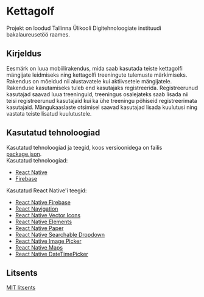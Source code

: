 # Kettagolf
  
Projekt on loodud Tallinna Ülikooli Digitehnoloogiate instituudi bakalaureusetöö raames.
  
## Kirjeldus  
Eesmärk on luua mobiilirakendus, mida saab kasutada teiste kettagolfi mängijate leidmiseks ning kettagolfi treeningute tulemuste märkimiseks. Rakendus on mõeldud nii alustavatele kui aktiivsetele mängijatele.  
Rakenduse kasutamiseks tuleb end kasutajaks registreerida. Registreerunud kasutajad saavad luua treeninguid, treeningus osalejateks saab lisada nii teisi registreerunud kasutajaid kui ka ühe treeningu põhiseid registreerimata kasutajaid. Mängukaaslaste otsimisel saavad kasutajad lisada kuulutusi ning vastata teiste lisatud kuulutustele.  
  
## Kasutatud tehnoloogiad  
Kasutatud tehnoloogiad ja teegid, koos versioonidega on failis [package.json](package.json).  
Kasutatud tehnoloogiad:
* [React Native](https://reactnative.dev/docs/getting-started)
* [Firebase](https://firebase.google.com/)

Kasutatud React Native'i teegid:
* [React Native Firebase](https://rnfirebase.io/)
* [React Navigation](https://reactnavigation.org/docs/getting-started)
* [React Native Vector Icons](https://github.com/oblador/react-native-vector-icons)
* [React Native Elements](https://react-native-elements.github.io/react-native-elements/docs/getting_started.html)
* [React Native Paper](https://callstack.github.io/react-native-paper/)
* [React Native Searchable Dropdown](https://github.com/zubairpaizer/react-native-searchable-dropdown)
* [React Native Image Picker](https://github.com/react-native-community/react-native-image-picker)
* [React Native Maps](https://github.com/react-native-community/react-native-maps)
* [React Native DateTimePicker](https://github.com/react-native-community/datetimepicker)  
  
## Litsents
[MIT litsents](LICENSE)
